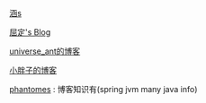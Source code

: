 
[涵s](http://www.cnblogs.com/han-1034683568)

[屈定's Blog](https://mrdear.cn/)

[universe_ant的博客](https://blog.csdn.net/universe_ant)

[小胖子的博客](https://blog.csdn.net/ying_xu)

[phantomes](https://blog.csdn.net/phantomes)   :  博客知识有(spring jvm many java info)

